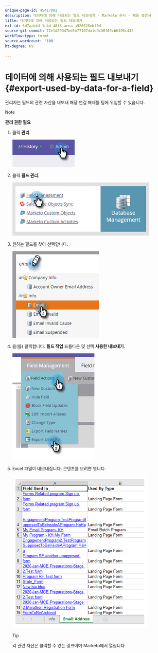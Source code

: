 ```yaml
---
unique-page-id: 45417092
description: 데이터에 의해 사용되는 필드 내보내기 - Marketo 문서 - 제품 설명서
title: 데이터에 의해 사용되는 필드 내보내기
exl-id: 6d7aab4d-1c4d-48f8-aeea-a926628ebf0d
source-git-commit: 72e1d29347bd5b77107da1e9c30169cb6490c432
workflow-type: tm+mt
source-wordcount: '100'
ht-degree: 0%

---
```


# 데이터에 의해 사용되는 필드 내보내기 {#export-used-by-data-for-a-field}

관리자는 필드의 관련 자산을 내보내 해당 연결 해제를 팀에 위임할 수 있습니다.

>[!NOTE]
>
>**관리 권한 필요**

1. 클릭 **관리**.

   ![](assets/one.png)

1. 클릭 **필드 관리**.

   ![](assets/two-3.png)

1. 원하는 필드를 찾아 선택합니다.

   ![](assets/three.png)

1. 을(를) 클릭합니다. **필드 작업** 드롭다운 및 선택 **사용한 내보내기**.

   ![](assets/four.png)

1. Excel 파일이 내보내집니다. 콘텐츠를 보려면 엽니다.

   ![](assets/five-1.png)

   >[!TIP]
   >
   >각 관련 자산은 클릭할 수 있는 링크이며 Marketo에서 열립니다.
